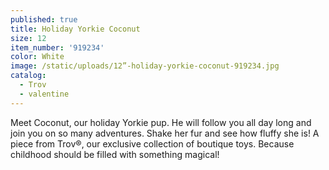 ```yaml
---
published: true
title: Holiday Yorkie Coconut
size: 12
item_number: '919234'
color: White
image: /static/uploads/12”-holiday-yorkie-coconut-919234.jpg
catalog:
  - Trov
  - valentine
---
```

Meet Coconut, our holiday Yorkie pup. He will follow you all day long and join you on so many adventures. Shake her fur and see how fluffy she is! A piece from Trov®, our exclusive collection of boutique toys. Because childhood should be filled with something magical!

